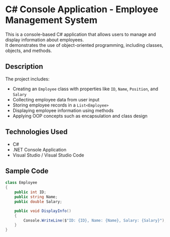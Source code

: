 #  C# Console Application - Employee Management System

This is a console-based C# application that allows users to manage and display information about employees.  
It demonstrates the use of object-oriented programming, including classes, objects, and methods.

## Description

The project includes:
- Creating an `Employee` class with properties like `ID`, `Name`, `Position`, and `Salary`
- Collecting employee data from user input
- Storing employee records in a `List<Employee>`
- Displaying employee information using methods
- Applying OOP concepts such as encapsulation and class design

## Technologies Used
- C#
- .NET Console Application
- Visual Studio / Visual Studio Code

##  Sample Code

```csharp
class Employee
{
    public int ID;
    public string Name;
    public double Salary;

    public void DisplayInfo()
    {
        Console.WriteLine($"ID: {ID}, Name: {Name}, Salary: {Salary}");
    }
}
